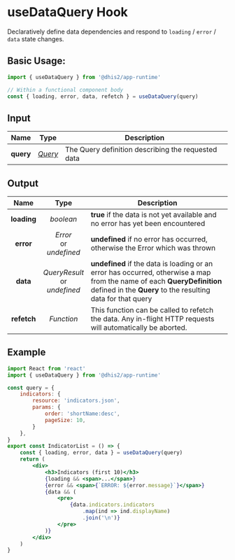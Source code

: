 # useDataQuery Hook

Declaratively define data dependencies and respond to `loading` / `error` / `data` state changes.

## Basic Usage:

```jsx
import { useDataQuery } from '@dhis2/app-runtime'

// Within a functional component body
const { loading, error, data, refetch } = useDataQuery(query)
```

## Input

| Name | Type | Description |
|:--------:|:----:|-------------|
| **query** | [*Query*](types/Query.md) | The Query definition describing the requested data |

## Output

| Name | Type | Description |
|:--------:|:----:|-------------|
| **loading** | *boolean* | **true** if the data is not yet available and no error has yet been encountered |
| **error** | *Error*<br/>or<br/>*undefined* | **undefined** if no error has occurred, otherwise the Error which was thrown |
| **data** | *QueryResult*<br/>or<br/>*undefined* | **undefined** if the data is loading or an error has occurred, otherwise a map from the name of each **QueryDefinition** defined in the **Query** to the resulting data for that query |
| **refetch** | *Function* | This function can be called to refetch the data.  Any in-flight HTTP requests will automatically be aborted. |

## Example

```jsx
import React from 'react'
import { useDataQuery } from '@dhis2/app-runtime'

const query = {
    indicators: {
        resource: 'indicators.json',
        params: {
            order: 'shortName:desc',
            pageSize: 10,
        }
    },
}
export const IndicatorList = () => {
    const { loading, error, data } = useDataQuery(query)
    return (
        <div>
            <h3>Indicators (first 10)</h3>
            {loading && <span>...</span>}
            {error && <span>{`ERROR: ${error.message}`}</span>}
            {data && (
                <pre>
                    {data.indicators.indicators
                        .map(ind => ind.displayName)
                        .join('\n')}
                </pre>
            )}
        </div>
    )
}
```
